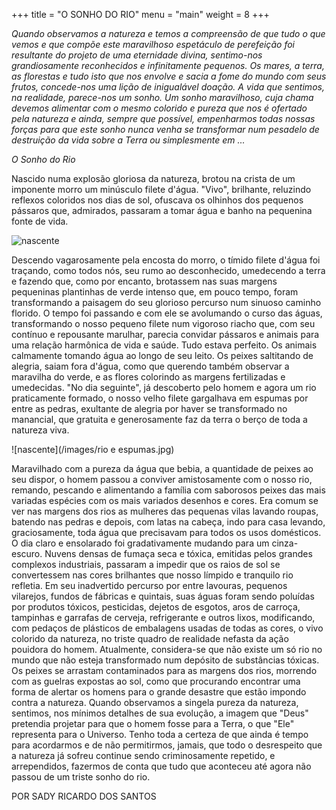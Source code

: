 +++
title = "O SONHO DO RIO"
menu = "main"
weight = 8
+++


_Quando observamos a natureza e temos a compreensão de que tudo o que vemos e
que compõe este maravilhoso espetáculo de perefeição foi resultante do projeto
de uma eternidade divina, sentimo-nos grandiosamente reconhecidos e
infinitamente pequenos. Os mares, a terra, as florestas e tudo isto que  nos
envolve e sacia a fome do mundo com seus frutos, concede-nos uma lição de
inigualável doação. A vida que sentimos, na realidade, parece-nos um sonho. Um
sonho maravilhoso, cuja chama devemos alimentar com o mesmo colorido e pureza
que nos é ofertado pela natureza e ainda, sempre que possível, empenharmos
todas nossas forças para que este sonho nunca venha se transformar num pesadelo
de destruição da vida sobre a Terra ou simplesmente em ..._

*O Sonho do Rio*

Nascido numa explosão gloriosa da natureza, brotou na crista de um imponente
morro um minúsculo filete d'água. "Vivo", brilhante, reluzindo reflexos
coloridos nos dias de sol, ofuscava os olhinhos dos pequenos pássaros que,
admirados, passaram a tomar água e banho na pequenina fonte de vida.

![nascente](/images/nascente.JPG)

Descendo vagarosamente pela encosta do morro, o tímido filete d'água foi
traçando, como todos nós, seu rumo ao desconhecido, umedecendo a terra e
fazendo que, como por encanto, brotassem nas suas margens pequeninas plantinhas
de verde intenso que, em pouco tempo, foram transformando a paisagem do seu
glorioso percurso num sinuoso caminho florido.  O tempo foi passando e com ele
se avolumando o curso das águas, transformando o nosso pequeno filete num
vigoroso riacho que, com seu contínuo e repousante marulhar, parecia convidar
pássaros e animais para uma relação harmônica de vida e saúde.  Tudo estava
perfeito. Os animais calmamente tomando água ao longo de seu leito. Os peixes
saltitando de alegria, saiam fora d'água, como que querendo também observar a
maravilha do verde, e as flores colorindo as margens fertilizadas e umedecidas.
"No dia seguinte", já descoberto pelo homem e agora um rio praticamente
formado, o nosso velho filete gargalhava em espumas por entre as pedras,
exultante de alegria por haver se transformado no manancial, que gratuita e
generosamente faz da  terra o berço de toda a natureza viva.

![nascente](/images/rio e espumas.jpg)

Maravilhado com a pureza da água que bebia, a quantidade de peixes ao seu
dispor, o homem passou a conviver amistosamente com o nosso rio, remando,
pescando e alimentando a família com saborosos peixes das mais variadas
espécies com os mais variados desenhos e cores.  Era comum se ver nas margens
dos rios as mulheres das pequenas vilas lavando roupas, batendo nas pedras e
depois, com latas na cabeça, indo para casa levando, graciosamente, toda água
que precisavam para todos os usos domésticos.  O dia claro e ensolarado foi
gradativamente mudando para um cinza-escuro. Nuvens densas de fumaça seca e
tóxica, emitidas pelos grandes complexos industriais, passaram a impedir que os
raios de sol se convertessem nas cores brilhantes que nosso límpido e tranquilo
rio refletia.  Em seu inadvertido percurso por entre lavouras, pequenos
vilarejos, fundos de fábricas e quintais, suas águas foram sendo poluídas por
produtos tóxicos, pesticidas, dejetos de esgotos, aros de carroça, tampinhas e
garrafas de cerveja, refrigerante e outros lixos, modificando, com pedaços de
plásticos de embalagens usadas de todas as cores, o vivo colorido da natureza,
no triste quadro de realidade nefasta da ação pouidora do homem.  Atualmente,
considera-se que não existe um só rio no mundo que não esteja transformado num
depósito de substâncias tóxicas. Os peixes se arrastam contaminados para as
margens dos rios, morrendo com as guelras expostas ao sol, como que procurando
encontrar uma forma de alertar os homens para o grande desastre que estão
impondo contra a natureza.  Quando observamos a singela pureza da natureza,
sentimos, nos mínimos detalhes de sua evolução, a imagem que "Deus" pretendia
projetar para que o homem fosse para a Terra, o que "Ele" representa para o
Universo.  Tenho toda a certeza de que ainda é tempo para acordarmos e de não
permitirmos, jamais, que todo o desrespeito que a natureza já sofreu continue
sendo criminosamente repetido, e arrependidos, fazermos de conta que tudo que
aconteceu até agora não passou de um triste sonho do rio.

POR SADY RICARDO DOS SANTOS
